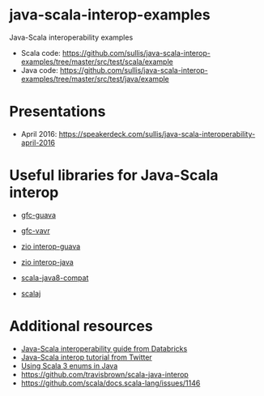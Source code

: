 # java-scala-interop-examples

Java-Scala interoperability examples

- Scala code: https://github.com/sullis/java-scala-interop-examples/tree/master/src/test/scala/example
- Java code: https://github.com/sullis/java-scala-interop-examples/tree/master/src/test/java/example


# Presentations

- April 2016:  https://speakerdeck.com/sullis/java-scala-interoperability-april-2016

# Useful libraries for Java-Scala interop

- [gfc-guava](https://github.com/gfc-collective/gfc-guava)

- [gfc-vavr](https://github.com/gfc-collective/gfc-vavr)

- [zio interop-guava](https://github.com/zio/interop-guava)

- [zio interop-java](https://github.com/zio/zio/blob/master/core/jvm/src/main/scala/zio/interop/javaz.scala)

- [scala-java8-compat](https://github.com/scala/scala-java8-compat)

- [scalaj](https://github.com/jozic/scalaj)

# Additional resources

- [Java-Scala interoperability guide from Databricks](https://github.com/databricks/scala-style-guide/blob/master/README.md#java)
- [Java-Scala interop tutorial from Twitter](https://twitter.github.io/scala_school/java.html)
- [Using Scala 3 enums in Java](https://dotty.epfl.ch/docs/reference/enums/enums.html)
- https://github.com/travisbrown/scala-java-interop
- https://github.com/scala/docs.scala-lang/issues/1146
